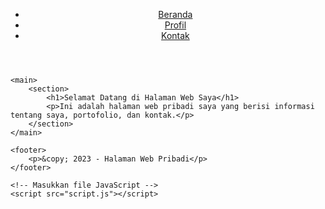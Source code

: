 <!DOCTYPE html>
<html lang="en">
<head>
	<meta charset="UTF-8">
	<meta name="viewport" content="width=device-width, initial-scale=1.0">
	<title>Halaman Web Pribadi</title>
	<link rel="stylesheet" href="style.css">
</head>
<body>
	<header>
		<nav>
			<ul>
				<li><a href="#">Beranda</a></li>
				<li><a href="#">Profil</a></li>
				<li><a href="#">Kontak</a></li>
			</ul>
		</nav>
	</header>
	
	<main>
		<section>
			<h1>Selamat Datang di Halaman Web Saya</h1>
			<p>Ini adalah halaman web pribadi saya yang berisi informasi tentang saya, portofolio, dan kontak.</p>
		</section>
	</main>

	<footer>
		<p>&copy; 2023 - Halaman Web Pribadi</p>
	</footer>

	<!-- Masukkan file JavaScript -->
	<script src="script.js"></script>
</body>
</html>
